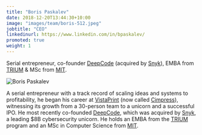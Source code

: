 ```yaml
---
title: "Boris Paskalev"
date: 2018-12-20T13:44:30+10:00
image: "images/team/boris-512.jpeg"
jobtitle: "CEO"
linkedinurl: https://www.linkedin.com/in/bpaskalev/
promoted: true
weight: 1
---
```


Serial entrepreneur, co-founder <a href="https://www.linkedin.com/company/deepcodeai/">DeepCode</a> (acquired by <a href="https://snyk.io/">Snyk</a>), EMBA from <a href="https://www.triumemba.org/">TRIUM</a> & MSc from <a href="https://www.mit.edu/">MIT</a>.

<img src="/images/team/boris-512.jpeg" alt="Boris Paskalev" class="img-fluid rounded-circle" style="max-width: 200px;">

A serial entrepreneur with a track record of scaling ideas and systems to profitability, he began his career at <a href="https://www.vistaprint.com/">VistaPrint</a> (now called <a href="https://cimpress.com/">Cimpress</a>), witnessing its growth from a 30-person team to a unicorn and a successful IPO. He most recently co-founded <a href="https://www.linkedin.com/company/deepcodeai/">DeepCode</a>, which was acquired by <a href="https://snyk.io/">Snyk</a>, a leading $8B cybersecurity unicorn. He holds an EMBA from the <a href="https://www.triumemba.org/">TRIUM</a> program and an MSc in Computer Science from <a href="https://www.mit.edu/">MIT</a>.
